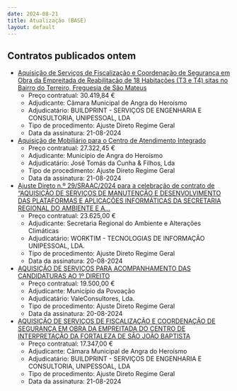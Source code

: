 ```yaml
---
date: 2024-08-21
title: Atualização (BASE)
layout: default
---
```

## Contratos publicados ontem

* [Aquisição de Serviços de Fiscalização e Coordenação de Segurança em Obra da Empreitada de Reabilitação de 18 Habitações (T3 e T4) sitas no Bairro do Terreiro, Freguesia de São Mateus](https://www.base.gov.pt/Base4/pt/detalhe/?type=contratos&id=10881098)
  * Preço contratual: 30.419,84 €
  * Adjudicante: Câmara Municipal de Angra do Heroísmo
  * Adjudicatário: BUILDPRINT - SERVIÇOS DE ENGENHARIA E CONSULTORIA, UNIPESSOAL, LDA
  * Tipo de procedimento: Ajuste Direto Regime Geral
  * Data da assinatura: 21-08-2024
* [Aquisição de Mobiliário para o Centro de Atendimento Integrado](https://www.base.gov.pt/Base4/pt/detalhe/?type=contratos&id=10880564)
  * Preço contratual: 27.322,45 €
  * Adjudicante: Município de Angra do Heroísmo
  * Adjudicatário: José Tomás da Cunha & Filhos, Lda
  * Tipo de procedimento: Ajuste Direto Regime Geral
  * Data da assinatura: 21-08-2024
* [Ajuste Direto n.º 29/SRAAC/2024 para a celebração de contrato de “AQUISIÇÃO DE SERVIÇOS DE MANUTENÇÃO E DESENVOLVIMENTO DAS PLATAFORMAS E APLICAÇÕES INFORMÁTICAS DA SECRETARIA REGIONAL DO AMBIENTE E A...](https://www.base.gov.pt/Base4/pt/detalhe/?type=contratos&id=10880953)
  * Preço contratual: 23.625,00 €
  * Adjudicante: Secretaria Regional do Ambiente e Alterações Climáticas
  * Adjudicatário: WORKTIM - TECNOLOGIAS DE INFORMAÇÃO UNIPESSOAL, LDA.
  * Tipo de procedimento: Ajuste Direto Regime Geral
  * Data da assinatura: 20-08-2024
* [AQUISIÇÃO DE SERVIÇOS PARA ACOMPANHAMENTO DAS CANDIDATURAS AO 1º DIREITO](https://www.base.gov.pt/Base4/pt/detalhe/?type=contratos&id=10879688)
  * Preço contratual: 19.500,00 €
  * Adjudicante: Município da Povoação
  * Adjudicatário: ValeConsultores, Lda.
  * Tipo de procedimento: Ajuste Direto Regime Geral
  * Data da assinatura: 20-08-2024
* [AQUISIÇÃO DE SERVIÇOS DE FISCALIZAÇÃO E COORDENAÇÃO DE SEGURANÇA EM OBRA DA EMPREITADA DO CENTRO DE INTERPRETAÇÃO DA FORTALEZA DE SÃO JOÃO BAPTISTA](https://www.base.gov.pt/Base4/pt/detalhe/?type=contratos&id=10880983)
  * Preço contratual: 17.347,00 €
  * Adjudicante: Câmara Municipal de Angra do Heroísmo
  * Adjudicatário: BUILDPRINT - SERVIÇOS DE ENGENHARIA E CONSULTORIA, UNIPESSOAL, LDA
  * Tipo de procedimento: Ajuste Direto Regime Geral
  * Data da assinatura: 21-08-2024
